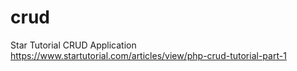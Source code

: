 # crud
Star Tutorial CRUD Application
https://www.startutorial.com/articles/view/php-crud-tutorial-part-1
